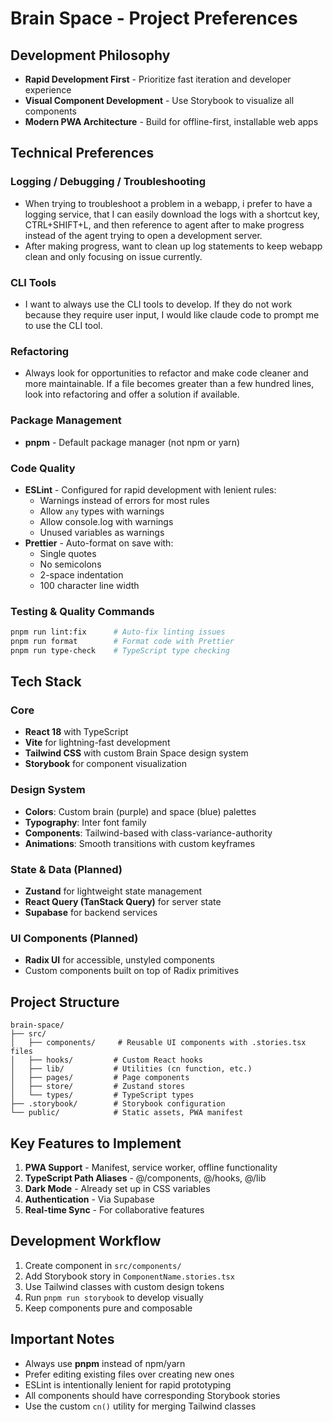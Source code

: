 # Brain Space - Project Preferences

## Development Philosophy
- **Rapid Development First** - Prioritize fast iteration and developer experience
- **Visual Component Development** - Use Storybook to visualize all components
- **Modern PWA Architecture** - Build for offline-first, installable web apps

## Technical Preferences

### Logging / Debugging / Troubleshooting
- When trying to troubleshoot a problem in a webapp, i prefer to have a logging service, that I can easily download the logs with a shortcut key, CTRL+SHIFT+L, and then reference to agent after to make progress instead of the agent trying to open a development server.
- After making progress, want to clean up log statements to keep webapp clean and only focusing on issue currently.

### CLI Tools
- I want to always use the CLI tools to develop.  If they do not work because they require user input, I would like claude code to prompt me to use the CLI tool.

### Refactoring
- Always look for opportunities to refactor and make code cleaner and more maintainable.  If a file becomes greater than a few hundred lines, look into refactoring and offer a solution if available.

### Package Management
- **pnpm** - Default package manager (not npm or yarn)

### Code Quality
- **ESLint** - Configured for rapid development with lenient rules:
  - Warnings instead of errors for most rules
  - Allow `any` types with warnings
  - Allow console.log with warnings
  - Unused variables as warnings
- **Prettier** - Auto-format on save with:
  - Single quotes
  - No semicolons
  - 2-space indentation
  - 100 character line width

### Testing & Quality Commands
```bash
pnpm run lint:fix      # Auto-fix linting issues
pnpm run format        # Format code with Prettier
pnpm run type-check    # TypeScript type checking
```

## Tech Stack

### Core
- **React 18** with TypeScript
- **Vite** for lightning-fast development
- **Tailwind CSS** with custom Brain Space design system
- **Storybook** for component visualization

### Design System
- **Colors**: Custom brain (purple) and space (blue) palettes
- **Typography**: Inter font family
- **Components**: Tailwind-based with class-variance-authority
- **Animations**: Smooth transitions with custom keyframes

### State & Data (Planned)
- **Zustand** for lightweight state management
- **React Query (TanStack Query)** for server state
- **Supabase** for backend services

### UI Components (Planned)
- **Radix UI** for accessible, unstyled components
- Custom components built on top of Radix primitives

## Project Structure
```
brain-space/
├── src/
│   ├── components/     # Reusable UI components with .stories.tsx files
│   ├── hooks/         # Custom React hooks
│   ├── lib/           # Utilities (cn function, etc.)
│   ├── pages/         # Page components
│   ├── store/         # Zustand stores
│   └── types/         # TypeScript types
├── .storybook/        # Storybook configuration
└── public/            # Static assets, PWA manifest
```

## Key Features to Implement
1. **PWA Support** - Manifest, service worker, offline functionality
2. **TypeScript Path Aliases** - @/components, @/hooks, @/lib
3. **Dark Mode** - Already set up in CSS variables
4. **Authentication** - Via Supabase
5. **Real-time Sync** - For collaborative features

## Development Workflow
1. Create component in `src/components/`
2. Add Storybook story in `ComponentName.stories.tsx`
3. Use Tailwind classes with custom design tokens
4. Run `pnpm run storybook` to develop visually
5. Keep components pure and composable

## Important Notes
- Always use **pnpm** instead of npm/yarn
- Prefer editing existing files over creating new ones
- ESLint is intentionally lenient for rapid prototyping
- All components should have corresponding Storybook stories
- Use the custom `cn()` utility for merging Tailwind classes